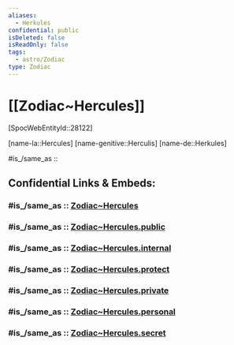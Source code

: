 ```yaml
---
aliases:
  - Herkules
confidential: public
isDeleted: false
isReadOnly: false
tags:
  - astro/Zodiac
type: Zodiac
---
```


# [[Zodiac~Hercules]] 

[SpocWebEntityId::28122]

[name-la::Hercules]
[name-genitive::Herculis]
[name-de::Herkules]

#is_/same_as :: 

## Confidential Links & Embeds: 

### #is_/same_as :: [Zodiac~Hercules](/_Standards/Astronomy/Star~Constellation/Zodiac~Hercules.md) 

### #is_/same_as :: [Zodiac~Hercules.public](/_public/Astronomy/Star~Constellation/Zodiac~Hercules.public.md) 

### #is_/same_as :: [Zodiac~Hercules.internal](/_internal/Astronomy/Star~Constellation/Zodiac~Hercules.internal.md) 

### #is_/same_as :: [Zodiac~Hercules.protect](/_protect/Astronomy/Star~Constellation/Zodiac~Hercules.protect.md) 

### #is_/same_as :: [Zodiac~Hercules.private](/_private/Astronomy/Star~Constellation/Zodiac~Hercules.private.md) 

### #is_/same_as :: [Zodiac~Hercules.personal](/_personal/Astronomy/Star~Constellation/Zodiac~Hercules.personal.md) 

### #is_/same_as :: [Zodiac~Hercules.secret](/_secret/Astronomy/Star~Constellation/Zodiac~Hercules.secret.md)

